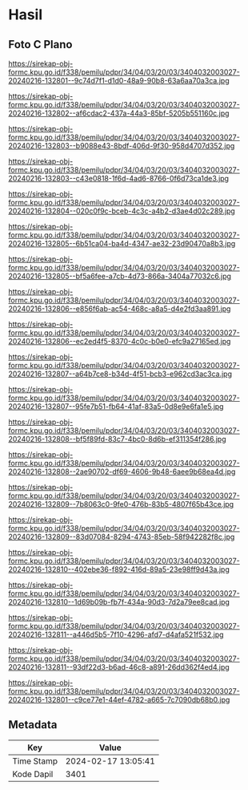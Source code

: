 # Hasil

## Foto C Plano

https://sirekap-obj-formc.kpu.go.id/f338/pemilu/pdpr/34/04/03/20/03/3404032003027-20240216-132801--9c74d7f1-d1d0-48a9-90b8-63a6aa70a3ca.jpg

https://sirekap-obj-formc.kpu.go.id/f338/pemilu/pdpr/34/04/03/20/03/3404032003027-20240216-132802--af6cdac2-437a-44a3-85bf-5205b551160c.jpg

https://sirekap-obj-formc.kpu.go.id/f338/pemilu/pdpr/34/04/03/20/03/3404032003027-20240216-132803--b9088e43-8bdf-406d-9f30-958d4707d352.jpg

https://sirekap-obj-formc.kpu.go.id/f338/pemilu/pdpr/34/04/03/20/03/3404032003027-20240216-132803--c43e0818-1f6d-4ad6-8766-0f6d73ca1de3.jpg

https://sirekap-obj-formc.kpu.go.id/f338/pemilu/pdpr/34/04/03/20/03/3404032003027-20240216-132804--020c0f9c-bceb-4c3c-a4b2-d3ae4d02c289.jpg

https://sirekap-obj-formc.kpu.go.id/f338/pemilu/pdpr/34/04/03/20/03/3404032003027-20240216-132805--6b51ca04-ba4d-4347-ae32-23d90470a8b3.jpg

https://sirekap-obj-formc.kpu.go.id/f338/pemilu/pdpr/34/04/03/20/03/3404032003027-20240216-132805--bf5a6fee-a7cb-4d73-866a-3404a77032c6.jpg

https://sirekap-obj-formc.kpu.go.id/f338/pemilu/pdpr/34/04/03/20/03/3404032003027-20240216-132806--e856f6ab-ac54-468c-a8a5-d4e2fd3aa891.jpg

https://sirekap-obj-formc.kpu.go.id/f338/pemilu/pdpr/34/04/03/20/03/3404032003027-20240216-132806--ec2ed4f5-8370-4c0c-b0e0-efc9a27165ed.jpg

https://sirekap-obj-formc.kpu.go.id/f338/pemilu/pdpr/34/04/03/20/03/3404032003027-20240216-132807--a64b7ce8-b34d-4f51-bcb3-e962cd3ac3ca.jpg

https://sirekap-obj-formc.kpu.go.id/f338/pemilu/pdpr/34/04/03/20/03/3404032003027-20240216-132807--95fe7b51-fb64-41af-83a5-0d8e9e6fa1e5.jpg

https://sirekap-obj-formc.kpu.go.id/f338/pemilu/pdpr/34/04/03/20/03/3404032003027-20240216-132808--bf5f89fd-83c7-4bc0-8d6b-ef311354f286.jpg

https://sirekap-obj-formc.kpu.go.id/f338/pemilu/pdpr/34/04/03/20/03/3404032003027-20240216-132808--2ae90702-df69-4606-9b48-6aee9b68ea4d.jpg

https://sirekap-obj-formc.kpu.go.id/f338/pemilu/pdpr/34/04/03/20/03/3404032003027-20240216-132809--7b8063c0-9fe0-476b-83b5-4807f65b43ce.jpg

https://sirekap-obj-formc.kpu.go.id/f338/pemilu/pdpr/34/04/03/20/03/3404032003027-20240216-132809--83d07084-8294-4743-85eb-58f942282f8c.jpg

https://sirekap-obj-formc.kpu.go.id/f338/pemilu/pdpr/34/04/03/20/03/3404032003027-20240216-132810--402ebe36-f892-416d-89a5-23e98ff9d43a.jpg

https://sirekap-obj-formc.kpu.go.id/f338/pemilu/pdpr/34/04/03/20/03/3404032003027-20240216-132810--1d69b09b-fb7f-434a-90d3-7d2a79ee8cad.jpg

https://sirekap-obj-formc.kpu.go.id/f338/pemilu/pdpr/34/04/03/20/03/3404032003027-20240216-132811--a446d5b5-7f10-4296-afd7-d4afa521f532.jpg

https://sirekap-obj-formc.kpu.go.id/f338/pemilu/pdpr/34/04/03/20/03/3404032003027-20240216-132811--93df22d3-b6ad-46c8-a891-26dd362f4ed4.jpg

https://sirekap-obj-formc.kpu.go.id/f338/pemilu/pdpr/34/04/03/20/03/3404032003027-20240216-132801--c9ce77e1-44ef-4782-a665-7c7090db68b0.jpg


## Metadata

| Key        | Value               |
| ---------- | ------------------- |
| Time Stamp | 2024-02-17 13:05:41 |
| Kode Dapil | 3401                |



